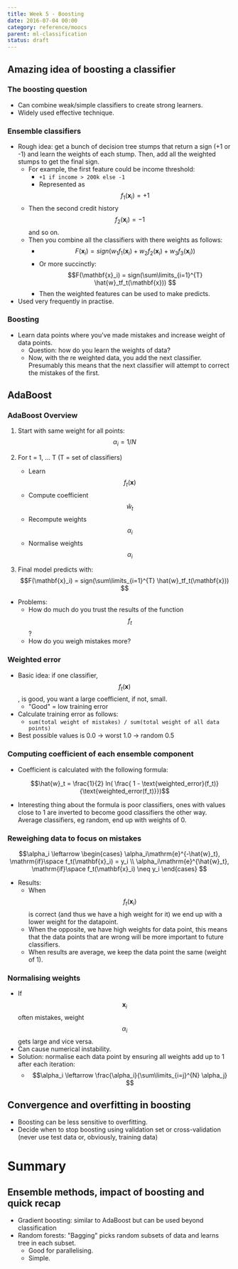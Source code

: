 ```yaml
---
title: Week 5 - Boosting
date: 2016-07-04 00:00
category: reference/moocs
parent: ml-classification
status: draft
---
```


## Amazing idea of boosting a classifier

### The boosting question

* Can combine weak/simple classifiers to create strong learners.
* Widely used effective technique.

### Ensemble classifiers

* Rough idea: get a bunch of decision tree stumps that return a sign (+1 or -1) and learn the weights of each stump. Then, add all the weighted stumps to get the final sign.
    * For example, the first feature could be income threshold:
	    * ``+1 if income > 200k else -1``
  	    * Represented as $$f_1(\mathbf{x}_i) = +1 $$
    * Then the second credit history $$f_2(\mathbf{x}_i) = -1 $$
and so on.
    * Then you combine all the classifiers with there weights as follows:
        * $$F(\mathbf{x}_i) = sign(w_1f_1(\mathbf{x}_i) + w_2f_2(\mathbf{x}_i) + w_3f_3(\mathbf{x}_i)) $$
		* Or more succinctly: $$F(\mathbf{x}_i) = sign(\sum\limits_{i=1}^{T} \hat{w}_tf_t(\mathbf{x})) $$
       * Then the weighted features can be used to make predicts.
* Used very frequently in practise.

### Boosting

* Learn data points where you've made mistakes and increase weight of data points.
    * Question: how do you learn the weights of data?
	* Now, with the re weighted data, you add the next classifier. Presumably this means that the next classifier will attempt to correct the mistakes of the first.

## AdaBoost

### AdaBoost Overview

1. Start with same weight for all points: $$\alpha_i = 1/N $$
2. For t = 1, ... T (T = set of classifiers)

	* Learn $$f_t(\mathbf{x}) $$
   * Compute coefficient $$\hat{w}_t $$
   * Recompute weights $$\alpha_i $$
   * Normalise weights $$ \alpha_i $$

3. Final model predicts with: $$F(\mathbf{x}_i) = sign(\sum\limits_{i=1}^{T} \hat{w}_tf_t(\mathbf{x})) $$

* Problems:
    * How do much do you trust the results of the function $$f_t $$
?
    * How do you weigh mistakes more?

### Weighted error

* Basic idea: if one classifier, $$f_t(\mathbf{x}) $$
, is good, you want a large coefficient, if not, small.
	* "Good" = low training error
* Calculate training error as follows:
    * ``sum(total weight of mistakes) / sum(total weight of all data points)``
* Best possible values is 0.0 -> worst 1.0 -> random 0.5

### Computing coefficient of each ensemble component

* Coefficient is calculated with the following formula:

	$$\hat{w}_t = \frac{1}{2} ln( 
		\frac{ 1 - \text{weighted_error}(f_t)}{\text{weighted_error(f_t)}})$$
	

* Interesting thing about the formula is poor classifiers, ones with values close to 1 are inverted to become good classifiers the other way. Average classifiers, eg random, end up with weights of 0.

### Reweighing data to focus on mistakes

$$\alpha_i \leftarrow \begin{cases} \alpha_i\mathrm{e}^{-\hat{w}_t}, \mathrm{if}\space f_t(\mathbf{x}_i) = y_i \\ \alpha_i\mathrm{e}^{\hat{w}_t}, \mathrm{if}\space f_t(\mathbf{x}_i) \neq y_i \end{cases} $$

* Results:
	* When $$f_t(\mathbf{x}_i) $$
is correct (and thus we have a high weight for it) we end up with a lower weight for the datapoint.
   * When the opposite, we have high weights for data point, this means that the data points that are wrong will be more important to future classifiers.
   * When results are average, we keep the data point the same (weight of 1).

### Normalising weights

* If $$\mathbf{x}_i $$
often mistakes, weight $$\alpha_i $$
gets large and vice versa.
* Can cause numerical instability.
* Solution: normalise each data point by ensuring all weights add up to 1 after each iteration:
	* $$\alpha_i \leftarrow \frac{\alpha_i}{\sum\limits_{i=j}^{N} \alpha_j}  $$

## Convergence and overfitting in boosting

* Boosting can be less sensitive to overfitting.
* Decide when to stop boosting using validation set or cross-validation (never use test data or, obviously, training data)

# Summary

## Ensemble methods, impact of boosting and quick recap

* Gradient boosting: similar to AdaBoost but can be used beyond classification
* Random forests: "Bagging" picks random subsets of data and learns tree in each subset.
	* Good for parallelising.
    * Simple.
